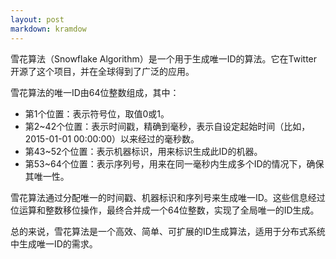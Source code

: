 ```yaml
---
layout: post
markdown: kramdow
---
```

雪花算法（Snowflake Algorithm）是一个用于生成唯一ID的算法。它在Twitter开源了这个项目，并在全球得到了广泛的应用。

雪花算法的唯一ID由64位整数组成，其中：

- 第1个位置：表示符号位，取值0或1。
- 第2~42个位置：表示时间戳，精确到毫秒，表示自设定起始时间（比如，2015-01-01 00:00:00）以来经过的毫秒数。
- 第43~52个位置：表示机器标识，用来标识生成此ID的机器。
- 第53~64个位置：表示序列号，用来在同一毫秒内生成多个ID的情况下，确保其唯一性。

雪花算法通过分配唯一的时间戳、机器标识和序列号来生成唯一ID。这些信息经过位运算和整数移位操作，最终合并成一个64位整数，实现了全局唯一的ID生成。

总的来说，雪花算法是一个高效、简单、可扩展的ID生成算法，适用于分布式系统中生成唯一ID的需求。
